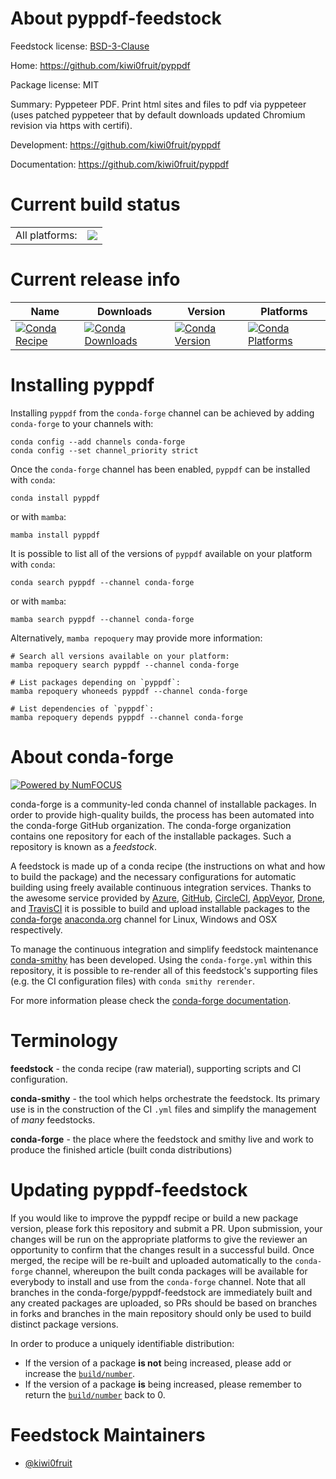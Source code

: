About pyppdf-feedstock
======================

Feedstock license: [BSD-3-Clause](https://github.com/conda-forge/pyppdf-feedstock/blob/main/LICENSE.txt)

Home: https://github.com/kiwi0fruit/pyppdf

Package license: MIT

Summary: Pyppeteer PDF. Print html sites and files to pdf via pyppeteer (uses patched pyppeteer that by default downloads updated Chromium revision via https with certifi).

Development: https://github.com/kiwi0fruit/pyppdf

Documentation: https://github.com/kiwi0fruit/pyppdf

Current build status
====================


<table><tr><td>All platforms:</td>
    <td>
      <a href="https://dev.azure.com/conda-forge/feedstock-builds/_build/latest?definitionId=6105&branchName=main">
        <img src="https://dev.azure.com/conda-forge/feedstock-builds/_apis/build/status/pyppdf-feedstock?branchName=main">
      </a>
    </td>
  </tr>
</table>

Current release info
====================

| Name | Downloads | Version | Platforms |
| --- | --- | --- | --- |
| [![Conda Recipe](https://img.shields.io/badge/recipe-pyppdf-green.svg)](https://anaconda.org/conda-forge/pyppdf) | [![Conda Downloads](https://img.shields.io/conda/dn/conda-forge/pyppdf.svg)](https://anaconda.org/conda-forge/pyppdf) | [![Conda Version](https://img.shields.io/conda/vn/conda-forge/pyppdf.svg)](https://anaconda.org/conda-forge/pyppdf) | [![Conda Platforms](https://img.shields.io/conda/pn/conda-forge/pyppdf.svg)](https://anaconda.org/conda-forge/pyppdf) |

Installing pyppdf
=================

Installing `pyppdf` from the `conda-forge` channel can be achieved by adding `conda-forge` to your channels with:

```
conda config --add channels conda-forge
conda config --set channel_priority strict
```

Once the `conda-forge` channel has been enabled, `pyppdf` can be installed with `conda`:

```
conda install pyppdf
```

or with `mamba`:

```
mamba install pyppdf
```

It is possible to list all of the versions of `pyppdf` available on your platform with `conda`:

```
conda search pyppdf --channel conda-forge
```

or with `mamba`:

```
mamba search pyppdf --channel conda-forge
```

Alternatively, `mamba repoquery` may provide more information:

```
# Search all versions available on your platform:
mamba repoquery search pyppdf --channel conda-forge

# List packages depending on `pyppdf`:
mamba repoquery whoneeds pyppdf --channel conda-forge

# List dependencies of `pyppdf`:
mamba repoquery depends pyppdf --channel conda-forge
```


About conda-forge
=================

[![Powered by
NumFOCUS](https://img.shields.io/badge/powered%20by-NumFOCUS-orange.svg?style=flat&colorA=E1523D&colorB=007D8A)](https://numfocus.org)

conda-forge is a community-led conda channel of installable packages.
In order to provide high-quality builds, the process has been automated into the
conda-forge GitHub organization. The conda-forge organization contains one repository
for each of the installable packages. Such a repository is known as a *feedstock*.

A feedstock is made up of a conda recipe (the instructions on what and how to build
the package) and the necessary configurations for automatic building using freely
available continuous integration services. Thanks to the awesome service provided by
[Azure](https://azure.microsoft.com/en-us/services/devops/), [GitHub](https://github.com/),
[CircleCI](https://circleci.com/), [AppVeyor](https://www.appveyor.com/),
[Drone](https://cloud.drone.io/welcome), and [TravisCI](https://travis-ci.com/)
it is possible to build and upload installable packages to the
[conda-forge](https://anaconda.org/conda-forge) [anaconda.org](https://anaconda.org/)
channel for Linux, Windows and OSX respectively.

To manage the continuous integration and simplify feedstock maintenance
[conda-smithy](https://github.com/conda-forge/conda-smithy) has been developed.
Using the ``conda-forge.yml`` within this repository, it is possible to re-render all of
this feedstock's supporting files (e.g. the CI configuration files) with ``conda smithy rerender``.

For more information please check the [conda-forge documentation](https://conda-forge.org/docs/).

Terminology
===========

**feedstock** - the conda recipe (raw material), supporting scripts and CI configuration.

**conda-smithy** - the tool which helps orchestrate the feedstock.
                   Its primary use is in the construction of the CI ``.yml`` files
                   and simplify the management of *many* feedstocks.

**conda-forge** - the place where the feedstock and smithy live and work to
                  produce the finished article (built conda distributions)


Updating pyppdf-feedstock
=========================

If you would like to improve the pyppdf recipe or build a new
package version, please fork this repository and submit a PR. Upon submission,
your changes will be run on the appropriate platforms to give the reviewer an
opportunity to confirm that the changes result in a successful build. Once
merged, the recipe will be re-built and uploaded automatically to the
`conda-forge` channel, whereupon the built conda packages will be available for
everybody to install and use from the `conda-forge` channel.
Note that all branches in the conda-forge/pyppdf-feedstock are
immediately built and any created packages are uploaded, so PRs should be based
on branches in forks and branches in the main repository should only be used to
build distinct package versions.

In order to produce a uniquely identifiable distribution:
 * If the version of a package **is not** being increased, please add or increase
   the [``build/number``](https://docs.conda.io/projects/conda-build/en/latest/resources/define-metadata.html#build-number-and-string).
 * If the version of a package **is** being increased, please remember to return
   the [``build/number``](https://docs.conda.io/projects/conda-build/en/latest/resources/define-metadata.html#build-number-and-string)
   back to 0.

Feedstock Maintainers
=====================

* [@kiwi0fruit](https://github.com/kiwi0fruit/)

